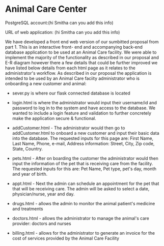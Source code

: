 # Animal Care Center

PostgreSQL account:(hi Smitha can you add this info)

URL of web application: (hi Smitha can you add this info)

We have developed a front end web version of our sumbitted proposal from part 1. This is an interactive front- end and accompanying back-end database application to be used at an Animal Care facility. We were able to implement the majority of the functionality as described in our proposal and E-R diagram however there a few details that could be further improved we have listed below details from each html page as it relates to the administrator's workflow. As described in our proposal the application is intended to be used by an Animal Care faciity administrator who is onboarding a new customer and animal:

- sever.py is where our flask connected database is located

- login.html is where the administrator would input their username/id and password to log in to the system and have access to the database. We wanted to include a login feature and validation to further concretely make the application secure & functional. 

- addCustomer.html - The administrator would then go to addCustomer.html to onboard a new customer and input their basic data into the database. The requested inputs for this page are: First Name, Last Name, Phone, e-mail, Address information: Street, City, Zip code, State, Country.

- pets.html - After on boarding the customer the administrator would then input the information of the pet that is receiving care from the facility. The requested inputs for this are: Pet Name, Pet type, pet's day, month and year of birth.

- appt.html - Next the admin can schedule an appointment for the pet that that will be receiving care. The admin will be asked to select a date, physician/nurse, year and day. 

- drugs.html - allows the admin to monitor the animal patient's medicine and treatments

- doctors.html - allows the administrator to manage the animal's care provider: doctors and nurses

- billing.html - allows for the administrator to generate an invoice for the cost of services provided by the Animal Care Facility





